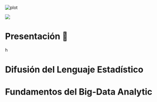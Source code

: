 ![plot](https://raw.githubusercontent.com/lincovil-udla/imagenes/main/imfe.svg?token=GHSAT0AAAAAACI64PYTTEHPKFJWSROOFKKAZJNKBSQ)

![](https://github.com/lincovil-udla/imagenes/blob/main/imfe.svg)


# Presentación 👋
h
# Difusión del Lenguaje Estadístico


# Fundamentos del Big-Data Analytic

<!--
**lincovil-udla/lincovil-udla** is a ✨ _special_ ✨ repository because its `README.md` (this file) appears on your GitHub profile.

Here are some ideas to get you started:

- 🔭 I’m currently working on ...
- 🌱 I’m currently learning ...
- 👯 I’m looking to collaborate on ...
- 🤔 I’m looking for help with ...
- 💬 Ask me about ...
- 📫 How to reach me: ...
- ⚡ Fun fact: ...
-->
